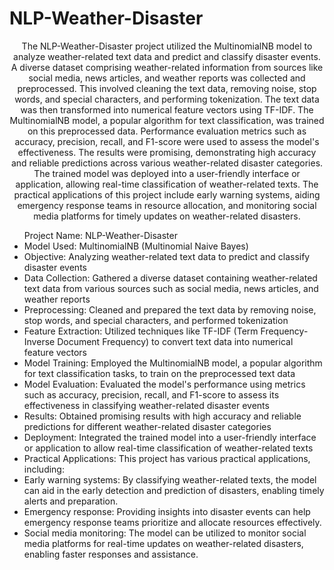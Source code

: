 # NLP-Weather-Disaster



<p align="center">The NLP-Weather-Disaster project utilized the MultinomialNB model to analyze weather-related text data and predict and classify disaster events. A diverse dataset comprising weather-related information from sources like social media, news articles, and weather reports was collected and preprocessed. This involved cleaning the text data, removing noise, stop words, and special characters, and performing tokenization. The text data was then transformed into numerical feature vectors using TF-IDF. The MultinomialNB model, a popular algorithm for text classification, was trained on this preprocessed data. Performance evaluation metrics such as accuracy, precision, recall, and F1-score were used to assess the model's effectiveness. The results were promising, demonstrating high accuracy and reliable predictions across various weather-related disaster categories. The trained model was deployed into a user-friendly interface or application, allowing real-time classification of weather-related texts. The practical applications of this project include early warning systems, aiding emergency response teams in resource allocation, and monitoring social media platforms for timely updates on weather-related disasters.</p>
<ul>
Project Name: NLP-Weather-Disaster

<li>Model Used: MultinomialNB (Multinomial Naive Bayes)</li>

<li>Objective: Analyzing weather-related text data to predict and classify disaster events</li>

<li>Data Collection: Gathered a diverse dataset containing weather-related text data from various sources such as social media, news articles, and weather reports</li>

<li>Preprocessing: Cleaned and prepared the text data by removing noise, stop words, and special characters, and performed tokenization</li>

<li>Feature Extraction: Utilized techniques like TF-IDF (Term Frequency-Inverse Document Frequency) to convert text data into numerical feature vectors</li>

<li>Model Training: Employed the MultinomialNB model, a popular algorithm for text classification tasks, to train on the preprocessed text data</li>

<li>Model Evaluation: Evaluated the model's performance using metrics such as accuracy, precision, recall, and F1-score to assess its effectiveness in classifying weather-related disaster events</li>

<li>Results: Obtained promising results with high accuracy and reliable predictions for different weather-related disaster categories</li>

<li>Deployment: Integrated the trained model into a user-friendly interface or application to allow real-time classification of weather-related texts</li>

<li>Practical Applications: This project has various practical applications, including:</li>

<li>Early warning systems: By classifying weather-related texts, the model can aid in the early detection and prediction of disasters, enabling timely alerts and preparation.</li>

<li>Emergency response: Providing insights into disaster events can help emergency response teams prioritize and allocate resources effectively.</li>

<li>Social media monitoring: The model can be utilized to monitor social media platforms for real-time updates on weather-related disasters, enabling faster responses and assistance.</li>
</ul>
